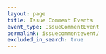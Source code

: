```yaml
---
layout: page
title: Issue Comment Events
event_type: IssueCommentEvent
permalink: issuecommentevent/
excluded_in_search: true
---
```

